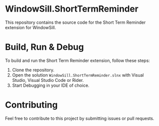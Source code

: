 # WindowSill.ShortTermReminder

This repository contains the source code for the Short Term Reminder extension for WindowSill.

# Build, Run & Debug

To build and run the Short Term Reminder extension, follow these steps:
1. Clone the repository.
1. Open the solution `WindowSill.ShortTermReminder.slnx` with Visual Studio, Visual Studio Code or Rider.
1. Start Debugging in your IDE of choice.

# Contributing

Feel free to contribute to this project by submitting issues or pull requests.